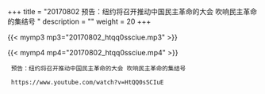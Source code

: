 +++
title = "20170802  预告：纽约将召开推动中国民主革命的大会 吹响民主革命的集结号 "
description = ""
weight = 20
+++

{{< mymp3 mp3="20170802_htqq0ssciue.mp3" >}}

{{< mymp4 mp4="20170802_htqq0ssciue.mp4" >}}

     预告：纽约将召开推动中国民主革命的大会 吹响民主革命的集结号 
     
     https://www.youtube.com/watch?v=HtQQ0sSCIuE 

